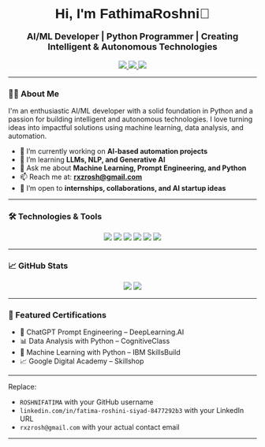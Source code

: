 <!-- README.md -->

<h1 align="center" style="font-family:Arial; font-weight:bold;">Hi, I'm FathimaRoshni👋</h1>

<p align="center" style="font-size:18px;">
  <strong>AI/ML Developer | Python Programmer | Creating Intelligent & Autonomous Technologies</strong>
</p>

<p align="center">
  <a href="linkedin.com/in/fatima-roshini-siyad-8477292b3" target="_blank">
    <img src="https://img.shields.io/badge/LinkedIn-blue?logo=linkedin&logoColor=white" />
  </a>
  <a href="mailto:rxzrosh@gmail.com" target="_blank">
    <img src="https://img.shields.io/badge/Email-D14836?logo=gmail&logoColor=white" />
  </a>
  <a href="https://github.com/ROSHNIFATIMA" target="_blank">
    <img src="https://img.shields.io/badge/GitHub-181717?logo=github&logoColor=white" />
  </a>
</p>

---

### 👩‍💻 About Me

I'm an enthusiastic AI/ML developer with a solid foundation in Python and a passion for building intelligent and autonomous technologies. I love turning ideas into impactful solutions using machine learning, data analysis, and automation.

- 🔭 I’m currently working on **AI-based automation projects**
- 🌱 I’m learning **LLMs, NLP, and Generative AI**
- 💬 Ask me about **Machine Learning, Prompt Engineering, and Python**
- 📫 Reach me at: **rxzrosh@gmail.com**
- 🚀 I’m open to **internships, collaborations, and AI startup ideas**

---

### 🛠️ Technologies & Tools

<p align="center">
  <img src="https://img.shields.io/badge/Python-3776AB?style=for-the-badge&logo=python&logoColor=white"/>
  <img src="https://img.shields.io/badge/TensorFlow-FF6F00?style=for-the-badge&logo=tensorflow&logoColor=white"/>
  <img src="https://img.shields.io/badge/Scikit--learn-F7931E?style=for-the-badge&logo=scikit-learn&logoColor=white"/>
  <img src="https://img.shields.io/badge/Pandas-150458?style=for-the-badge&logo=pandas&logoColor=white"/>
  <img src="https://img.shields.io/badge/Colab-F9AB00?style=for-the-badge&logo=googlecolab&logoColor=white"/>
  <img src="https://img.shields.io/badge/GitHub-181717?style=for-the-badge&logo=github&logoColor=white"/>
</p>

---

### 📈 GitHub Stats

<p align="center">
  <img src="https://github-readme-stats.vercel.app/api?username=ROSHNIFATIMA&show_icons=true&theme=tokyonight" />
  <img src="https://github-readme-streak-stats.herokuapp.com/?user=ROSHNIFATIMA&theme=tokyonight"/>
</p>

---

### 📂 Featured Certifications

- 🧠 ChatGPT Prompt Engineering – DeepLearning.AI  
- 📊 Data Analysis with Python – CognitiveClass  
- 🤖 Machine Learning with Python – IBM SkillsBuild  
- 📈 Google Digital Academy – Skillshop  

---

Replace:
- `ROSHNIFATIMA` with your GitHub username  
- `linkedin.com/in/fatima-roshini-siyad-8477292b3` with your LinkedIn URL  
- `rxzrosh@gmail.com` with your actual contact email

---
